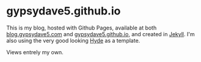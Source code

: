 gypsydave5.github.io
====================

This is my blog, hosted with Github Pages, available at both [blog.gypsydave5.com](blog.gypsydave5.com) and
[gypsydave5.github.io](gypsydave5.github.io), and created in [Jekyll](http://jekyllrb.com/). I'm also using the very good looking [Hyde](http://hyde.getpoole.com/) as a template.

Views entrely my own.
